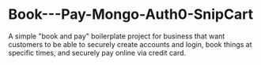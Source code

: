 # Book---Pay-Mongo-Auth0-SnipCart
A simple "book and pay" boilerplate project for business that want customers to be able to securely create accounts and login, book things at specific times, and securely pay online via credit card.
